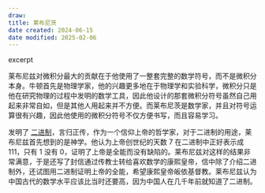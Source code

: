 ```yaml
---
draw:
title: 莱布尼茨
date created: 2024-06-15
date modified: 2025-02-06
---
```


excerpt

<!-- more -->

莱布尼兹对微积分最大的贡献在于他使用了一整套完整的数学符号，而不是微积分本身。牛顿首先是物理学家，他的兴趣更多地在于物理学和实验科学，微积分只是他在研究物理的过程中发明的数学工具，因此他设计的那套微积分符号虽然自己用起来非常自如，但是其他人用起来并不方便。而莱布尼茨是数学家，并且对符号运算很有兴趣，因此他使用的微积分符号不仅方便书写，而且容易学习。

发明了 [二进制](二进制.md)，言归正传，作为一个信仰上帝的哲学家，对于二进制的用途，莱布尼兹首先想到的是神学。他认为上帝创世纪的天数 7 在二进制中正好表示成 111，只有 1 没有 0，证明了上帝是全能而没有缺陷的。莱布尼兹对这样的结果非常满意，于是还写了封信通过传教士转给喜欢数学的康熙皇帝，信中除了介绍二进制外，还试图用二进制证明上帝的全能，希望康熙皇帝皈依基督教。莱布尼兹认为中国古代的数学水平应该比当时还要高，因为中国人在几千年前就知道了二进制。
